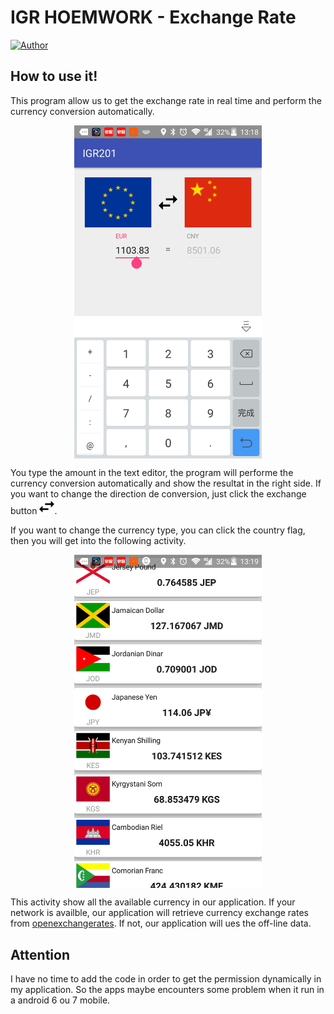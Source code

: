 # IGR HOEMWORK - Exchange Rate
[![Author](http://img.shields.io/badge/author-@zhufangda-blue.svg?style=flat-square)](https://www.linkedin.com/in/fangda-zhu-953296118/)

## How to use it!

This program allow us to get the exchange rate in real time and perform the currency conversion automatically.
 

<div align="center">
	<img src="image/main_activity.jpg" width = "300" alt="Main activity" align="center" />
</div>

You type the amount in the text editor, the program will performe the currency conversion automatically and show the resultat in the right side. If you want to change the direction de conversion, just click the exchange button ![exchange](image/exchange.png).

If you want to change the currency type, you can click the country flag, then you will get into the following activity.

<div align="center">
	<img src="image/currencyChooserActivity.jpg" width = "300" alt="Second Activity" align="center" />
</div>

This activity show all the available currency in our application. If your network is availble, our application will retrieve currency exchange rates from [openexchangerates](https://openexchangerates.org).
If not, our application will ues the off-line data.

## Attention
I have no time to add the code in order to get the permission dynamically in my application. So the apps maybe encounters some problem when it run in a android 6 ou 7 mobile. 